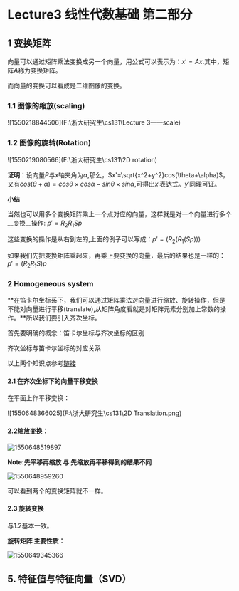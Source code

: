 # Lecture3 线性代数基础 第二部分

## 1 变换矩阵

向量可以通过矩阵乘法变换成另一个向量，用公式可以表示为：$x' = Ax$.其中，矩阵$A$称为变换矩阵。

而向量的变换可以看成是二维图像的变换。

### 1.1 图像的缩放(scaling)

![1550218844506](F:\浙大研究生\cs131\Lecture 3——scale)

### 1.2 图像的旋转(Rotation)

![1550219080566](F:\浙大研究生\cs131\2D rotation)

**证明**：设向量$P$与x轴夹角为$\alpha$,那么，$x'=\sqrt{x^2+y^2}cos(\theta+\alpha)$，又有$cos(\theta+\alpha)=cos\theta\times cos\alpha-sin\theta\times sin\alpha$,可得出$x'$表达式。$y'$同理可证。

**小结**

当然也可以用多个变换矩阵乘上一个点对应的向量，这样就是对一个向量进行多个__变换__操作:     $p'=R_2R_1Sp$

这些变换的操作是从右到左的,上面的例子可以写成：$p'=(R_2(R_1(Sp)))$

如果我们先把变换矩阵乘起来，再乘上要变换的向量，最后的结果也是一样的：$p'=(R_2R_1S)p$

### 2 Homogeneous system

**在笛卡尔坐标系下，我们可以通过矩阵乘法对向量进行缩放、旋转操作，但是不能对向量进行平移(translate),从矩阵角度看就是对矩阵元素分别加上常数的操作。**所以我们要引入齐次坐标。

首先要明确的概念：笛卡尔坐标与齐次坐标的区别

齐次坐标与笛卡尔坐标的对应关系

以上两个知识点参考[链接](https://blog.csdn.net/JANESTAR/article/details/44244849)

#### 2.1 在齐次坐标下的向量平移变换

在平面上作平移变换：

![1550648366025](F:\浙大研究生\cs131\2D Translation.png)

#### 2.2缩放变换：

![1550648519897](F:\浙大研究生\cs131\scaling-2.png)

**Note:先平移再缩放 与 先缩放再平移得到的结果不同**

![1550648959260](F:\浙大研究生\cs131\变换次序问题.png)

可以看到两个的变换矩阵就不一样。

#### 2.3 旋转变换

与1.2基本一致。

**旋转矩阵 主要性质：**

![1550649345366](F:\浙大研究生\cs131\旋转矩阵性质.png)

## 5. 特征值与特征向量（SVD）


